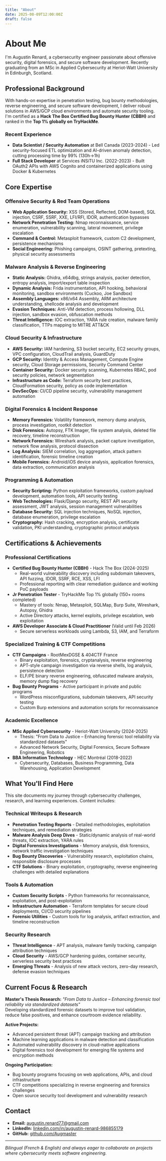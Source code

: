 ```yaml
---
title: "About"
date: 2025-08-09T12:00:00Z
draft: false
---
```


# About Me

I'm Augustin Renard, a cybersecurity engineer passionate about offensive security, digital forensics, and secure software development. Recently graduating from an MSc in Applied Cybersecurity at Heriot-Watt University in Edinburgh, Scotland.

## Professional Background

With hands-on expertise in penetration testing, bug bounty methodologies, reverse engineering, and secure software development, I deliver robust solutions in AWS/GCP cloud environments and automate security tooling. I'm certified as a **Hack The Box Certified Bug Bounty Hunter (CBBH)** and ranked in the **Top 1% globally on TryHackMe**.

### Recent Experience
- **Data Scientist / Security Automation** at Bell Canada (2023-2024) - Led security-focused ETL optimization and AI-driven anomaly detection, cutting processing time by 99% (130h→1h)
- **Full Stack Developer** at Services iNSiTU Inc. (2022-2023) - Built OAuth2 APIs with AWS Cognito and containerized applications using Docker & Kubernetes

## Core Expertise

### Offensive Security & Red Team Operations
- **Web Application Security:** XSS (Stored, Reflected, DOM-based), SQL injection, CSRF, SSRF, XXE, LFI/RFI, IDOR, authentication bypasses
- **Network Penetration Testing:** Nmap reconnaissance, service enumeration, vulnerability scanning, lateral movement, privilege escalation
- **Command & Control:** Metasploit framework, custom C2 development, persistence mechanisms
- **Social Engineering:** Phishing campaigns, OSINT gathering, pretexting, physical security assessments

### Malware Analysis & Reverse Engineering
- **Static Analysis:** Ghidra, x64dbg, strings analysis, packer detection, entropy analysis, import/export table inspection
- **Dynamic Analysis:** Frida instrumentation, API hooking, behavioral monitoring, sandbox environments (Cuckoo, Joe Sandbox)
- **Assembly Languages:** x86/x64 Assembly, ARM architecture understanding, shellcode analysis and development
- **Evasion Techniques:** Anti-VM detection, process hollowing, DLL injection, sandbox evasion, obfuscation methods
- **Threat Intelligence:** IOC extraction, YARA rule creation, malware family classification, TTPs mapping to MITRE ATT&CK

### Cloud Security & Infrastructure
- **AWS Security:** IAM hardening, S3 bucket security, EC2 security groups, VPC configuration, CloudTrail analysis, GuardDuty
- **GCP Security:** Identity & Access Management, Compute Engine security, Cloud Storage permissions, Security Command Center
- **Container Security:** Docker security scanning, Kubernetes RBAC, pod security policies, network segmentation
- **Infrastructure as Code:** Terraform security best practices, CloudFormation security, policy as code implementation
- **DevSecOps:** CI/CD pipeline security, vulnerability management automation

### Digital Forensics & Incident Response
- **Memory Forensics:** Volatility framework, memory dump analysis, process investigation, rootkit detection
- **Disk Forensics:** Autopsy, FTK Imager, file system analysis, deleted file recovery, timeline reconstruction
- **Network Forensics:** Wireshark analysis, packet capture investigation, network flow analysis, protocol dissection
- **Log Analysis:** SIEM correlation, log aggregation, attack pattern identification, forensic timeline creation
- **Mobile Forensics:** Android/iOS device analysis, application forensics, data extraction, communication analysis

### Programming & Automation
- **Security Scripting:** Python exploitation frameworks, custom payload development, automation tools, API security testing
- **Web Technologies:** Flask/Django security, REST API security assessment, JWT analysis, session management vulnerabilities
- **Database Security:** SQL injection techniques, NoSQL injection, database enumeration, privilege escalation
- **Cryptography:** Hash cracking, encryption analysis, certificate validation, PKI understanding, cryptographic protocol analysis  

## Certifications & Achievements

### Professional Certifications
- **Certified Bug Bounty Hunter (CBBH)** - Hack The Box (2024-2025)
  - Real-world vulnerability discovery including subdomain takeovers, API fuzzing, IDOR, SSRF, RCE, XSS, LFI
  - Professional reporting with clear remediation guidance and working PoC payloads
- **Jr Penetration Tester** - TryHackMe Top 1% globally (150+ rooms completed)
  - Mastery of tools: Nmap, Metasploit, SQLMap, Burp Suite, Wireshark, Autopsy, Ghidra
  - Active Directory attacks, kernel exploits, privilege escalation, web exploitation
- **AWS Developer Associate & Cloud Practitioner** (Valid until Feb 2026)
  - Secure serverless workloads using Lambda, S3, IAM, and Terraform

### Specialized Training & CTF Competitions
- **CTF Campaigns** - RootMexDGSE & 404CTF France
  - Binary exploitation, forensics, cryptanalysis, reverse engineering
  - APT-style campaign investigation via reverse shells, log analysis, persistence detection
  - ELF/PE binary reverse engineering, obfuscated malware analysis, memory dump flag recovery
- **Bug Bounty Programs** - Active participant in private and public programs
  - WordPress misconfigurations, subdomain takeovers, API security testing
  - Custom Burp extensions and automation scripts for reconnaissance

### Academic Excellence
- **MSc Applied Cybersecurity** - Heriot-Watt University (2024-2025)
  - Thesis: "From Data to Justice – Enhancing forensic tool reliability via standardized datasets"
  - Advanced Network Security, Digital Forensics, Secure Software Engineering, Robotics
- **BBA Information Technology** - HEC Montréal (2018-2022)
  - Cybersecurity, Databases, Business Programming, Data Warehousing, Application Development

## What You'll Find Here

This site documents my journey through cybersecurity challenges, research, and learning experiences. Content includes:

### Technical Writeups & Research
- **Penetration Testing Reports** - Detailed methodologies, exploitation techniques, and remediation strategies
- **Malware Analysis Deep Dives** - Static/dynamic analysis of real-world threats, IOC extraction, YARA rules
- **Digital Forensics Investigations** - Memory analysis, disk forensics, network traffic investigation techniques
- **Bug Bounty Discoveries** - Vulnerability research, exploitation chains, responsible disclosure processes
- **CTF Solutions** - Binary exploitation, cryptography, reverse engineering challenges with detailed explanations

### Tools & Automation
- **Custom Security Scripts** - Python frameworks for reconnaissance, exploitation, and post-exploitation
- **Infrastructure Automation** - Terraform templates for secure cloud deployments, CI/CD security pipelines
- **Forensic Utilities** - Custom tools for log analysis, artifact extraction, and timeline reconstruction

### Security Research
- **Threat Intelligence** - APT analysis, malware family tracking, campaign attribution techniques  
- **Cloud Security** - AWS/GCP hardening guides, container security, serverless security best practices
- **Emerging Threats** - Analysis of new attack vectors, zero-day research, defense evasion techniques

## Current Focus & Research

**Master's Thesis Research:** *"From Data to Justice – Enhancing forensic tool reliability via standardized datasets"*  
Developing standardized forensic datasets to improve tool validation, reduce false positives, and enhance courtroom evidence reliability.

**Active Projects:**
- Advanced persistent threat (APT) campaign tracking and attribution
- Machine learning applications in malware detection and classification  
- Automated vulnerability discovery in cloud-native applications
- Digital forensics tool development for emerging file systems and encryption methods

**Ongoing Participation:**
- Bug bounty programs focusing on web applications, APIs, and cloud infrastructure
- CTF competitions specializing in reverse engineering and forensics challenges
- Open source security tool development and vulnerability research

## Contact

- **Email:** augustin.renard77@gmail.com
- **LinkedIn:** [linkedin.com/in/augustin-renard-986855179](https://linkedin.com/in/augustin-renard-986855179)
- **GitHub:** [github.com/Augmaster](https://github.com/Augmaster)

---

*Bilingual (French & English) and always eager to collaborate on projects where cybersecurity meets software engineering.*